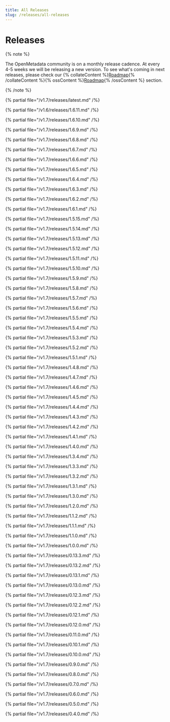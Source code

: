 ```yaml
---
title: All Releases
slug: /releases/all-releases
---
```


# Releases

{% note %}

The OpenMetadata community is on a monthly release cadence. At every 4-5 weeks we will be releasing a new
version. To see what's coming in next releases, please check our {% collateContent %}[Roadmap](https://www.getcollate.io/roadmap){% /collateContent %}{% ossContent %}[Roadmap](/roadmap){% /ossContent %} section.

{% /note %}

{% partial file="/v1.7/releases/latest.md" /%}

{% partial file="/v1.6/releases/1.6.11.md" /%}

{% partial file="/v1.7/releases/1.6.10.md" /%}

{% partial file="/v1.7/releases/1.6.9.md" /%}

{% partial file="/v1.7/releases/1.6.8.md" /%}

{% partial file="/v1.7/releases/1.6.7.md" /%}

{% partial file="/v1.7/releases/1.6.6.md" /%}

{% partial file="/v1.7/releases/1.6.5.md" /%}

{% partial file="/v1.7/releases/1.6.4.md" /%}

{% partial file="/v1.7/releases/1.6.3.md" /%}

{% partial file="/v1.7/releases/1.6.2.md" /%}

{% partial file="/v1.7/releases/1.6.1.md" /%}

{% partial file="/v1.7/releases/1.5.15.md" /%}

{% partial file="/v1.7/releases/1.5.14.md" /%}

{% partial file="/v1.7/releases/1.5.13.md" /%}

{% partial file="/v1.7/releases/1.5.12.md" /%}

{% partial file="/v1.7/releases/1.5.11.md" /%}

{% partial file="/v1.7/releases/1.5.10.md" /%}

{% partial file="/v1.7/releases/1.5.9.md" /%}

{% partial file="/v1.7/releases/1.5.8.md" /%}

{% partial file="/v1.7/releases/1.5.7.md" /%}

{% partial file="/v1.7/releases/1.5.6.md" /%}

{% partial file="/v1.7/releases/1.5.5.md" /%}

{% partial file="/v1.7/releases/1.5.4.md" /%}

{% partial file="/v1.7/releases/1.5.3.md" /%}

{% partial file="/v1.7/releases/1.5.2.md" /%}

{% partial file="/v1.7/releases/1.5.1.md" /%}

{% partial file="/v1.7/releases/1.4.8.md" /%}

{% partial file="/v1.7/releases/1.4.7.md" /%}

{% partial file="/v1.7/releases/1.4.6.md" /%}

{% partial file="/v1.7/releases/1.4.5.md" /%}

{% partial file="/v1.7/releases/1.4.4.md" /%}

{% partial file="/v1.7/releases/1.4.3.md" /%}

{% partial file="/v1.7/releases/1.4.2.md" /%}

{% partial file="/v1.7/releases/1.4.1.md" /%}

{% partial file="/v1.7/releases/1.4.0.md" /%}

{% partial file="/v1.7/releases/1.3.4.md" /%}

{% partial file="/v1.7/releases/1.3.3.md" /%}

{% partial file="/v1.7/releases/1.3.2.md" /%}

{% partial file="/v1.7/releases/1.3.1.md" /%}

{% partial file="/v1.7/releases/1.3.0.md" /%}

{% partial file="/v1.7/releases/1.2.0.md" /%}

{% partial file="/v1.7/releases/1.1.2.md" /%}

{% partial file="/v1.7/releases/1.1.1.md" /%}

{% partial file="/v1.7/releases/1.1.0.md" /%}

{% partial file="/v1.7/releases/1.0.0.md" /%}

{% partial file="/v1.7/releases/0.13.3.md" /%}

{% partial file="/v1.7/releases/0.13.2.md" /%}

{% partial file="/v1.7/releases/0.13.1.md" /%}

{% partial file="/v1.7/releases/0.13.0.md" /%}

{% partial file="/v1.7/releases/0.12.3.md" /%}

{% partial file="/v1.7/releases/0.12.2.md" /%}

{% partial file="/v1.7/releases/0.12.1.md" /%}

{% partial file="/v1.7/releases/0.12.0.md" /%}

{% partial file="/v1.7/releases/0.11.0.md" /%}

{% partial file="/v1.7/releases/0.10.1.md" /%}

{% partial file="/v1.7/releases/0.10.0.md" /%}

{% partial file="/v1.7/releases/0.9.0.md" /%}

{% partial file="/v1.7/releases/0.8.0.md" /%}

{% partial file="/v1.7/releases/0.7.0.md" /%}

{% partial file="/v1.7/releases/0.6.0.md" /%}

{% partial file="/v1.7/releases/0.5.0.md" /%}

{% partial file="/v1.7/releases/0.4.0.md" /%}
